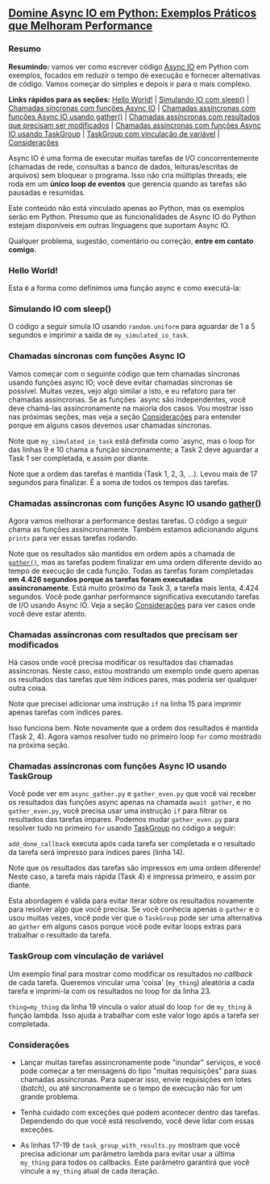 ## [Domine Async IO em Python: Exemplos Práticos que Melhoram Performance](/blog/mastering-async-io-in-python)

### Resumo

**Resumindo:** vamos ver como escrever código [Async IO](https://docs.python.org/3/library/asyncio.html)
em Python com exemplos, focados em reduzir o tempo de execução e fornecer alternativas de código.
Vamos começar do simples e depois ir para o mais complexo.

**Links rápidos para as seções:** [Hello World!](#hello-world) | [Simulando IO com sleep()](#simulando-io-com-sleep)
| [Chamadas síncronas com funções Async IO](#chamadas-síncronas-com-funções-async-io)
| [Chamadas assíncronas com funções Async IO usando gather()](#chamadas-assíncronas-com-funções-async-io-usando-gather)
| [Chamadas assíncronas com resultados que precisam ser modificados](#chamadas-assíncronas-com-resultados-que-precisam-ser-modificados)
| [Chamadas assíncronas com funções Async IO usando TaskGroup](#chamadas-assíncronas-com-funções-async-io-usando-taskgroup)
| [TaskGroup com vinculação de variável](#taskgroup-com-vinculação-de-variável)
| [Considerações](#considerações)

Async IO é uma forma de executar muitas tarefas de I/O concorrentemente (chamadas de rede, consultas a banco de dados,
leituras/escritas de arquivos) sem bloquear o programa. Isso não cria múltiplas threads;
ele roda em um **único loop de eventos** que gerencia quando as tarefas são pausadas e resumidas.

Este conteúdo não está vinculado apenas ao Python, mas os exemplos serão em Python.
Presumo que as funcionalidades de Async IO do Python estejam disponíveis em outras linguagens que suportam Async IO.

Qualquer problema, sugestão, comentário ou correção, **entre em contato comigo.**

### Hello World!

Esta é a forma como definimos uma função async e como executá-la:
<script src="https://emgithub.com/embed-v2.js?target=https%3A%2F%2Fgithub.com%2Fallainclair%2Fallainclair%2Fblob%2Fmaster%2Fsite%2Fapp%2Fblog%2F1_hello_world.py%3Fts%3D4&style=github-dark&type=code&showLineNumbers=on&showFullPath=on&showCopy=on"></script>
<script src="https://emgithub.com/embed-v2.js?target=https%3A%2F%2Fgithub.com%2Fallainclair%2Fallainclair%2Fblob%2Fmaster%2Fsite%2Fapp%2Fblog%2F1_hello_world_output.txt%3Fts%3D4&style=github-dark&type=code&showLineNumbers=on&showFullPath=on&showCopy=on"></script>


### Simulando IO com sleep()

O código a seguir simula IO usando `random.uniform` para aguardar de 1 a 5 segundos e imprimir a saída de `my_simulated_io_task`.

<script src="https://emgithub.com/embed-v2.js?target=https%3A%2F%2Fgithub.com%2Fallainclair%2Fallainclair%2Fblob%2Fmaster%2Fsite%2Fapp%2Fblog%2F2_simulating_io.py%3Fts%3D4&style=github-dark&type=code&showLineNumbers=on&showFullPath=on&showCopy=on"></script>
<script src="https://emgithub.com/embed-v2.js?target=https%3A%2F%2Fgithub.com%2Fallainclair%2Fallainclair%2Fblob%2Fmaster%2Fsite%2Fapp%2Fblog%2F2_simulating_io_output.txt%3Fts%3D4&style=github-dark&type=code&showLineNumbers=on&showFullPath=on&showCopy=on"></script>

### Chamadas síncronas com funções Async IO

Vamos começar com o seguinte código que tem chamadas síncronas usando funções async IO; você deve evitar chamadas síncronas se possível.
Muitas vezes, vejo algo similar a isto, e eu refatoro para ter chamadas assíncronas.
Se as funções `async são independentes, você deve chamá-las assincronamente na maioria dos casos. Vou mostrar isso nas próximas
seções, mas veja a seção [Considerações](#considerações) para entender porque em alguns casos devemos usar chamadas síncronas.

<script src="https://emgithub.com/embed-v2.js?target=https%3A%2F%2Fgithub.com%2Fallainclair%2Fallainclair%2Fblob%2Fmaster%2Fsite%2Fapp%2Fblog%2F3_sync_calls.py%3Fts%3D4&style=github-dark&type=code&showLineNumbers=on&showFullPath=on&showCopy=on"></script>

Note que `my_simulated_io_task` está definida como `async, mas o loop for das linhas 9 e 10 chama a função
sincronamente; a Task 2 deve aguardar a Task 1 ser completada, e assim por diante.

<script src="https://emgithub.com/embed-v2.js?target=https%3A%2F%2Fgithub.com%2Fallainclair%2Fallainclair%2Fblob%2Fmaster%2Fsite%2Fapp%2Fblog%2F3_sync_calls_output.txt%3Fts%3D4&style=github-dark&type=code&showLineNumbers=on&showFullPath=on&showCopy=on"></script>

Note que a ordem das tarefas é mantida (Task 1, 2, 3, ...). Levou mais de 17 segundos para finalizar. É a soma de todos os tempos das tarefas.

### Chamadas assíncronas com funções Async IO usando [gather()](https://docs.python.org/3/library/asyncio-task.html#asyncio.gather)

Agora vamos melhorar a performance destas tarefas. O código a seguir chama as funções assincronamente.
Também estamos adicionando alguns `prints` para ver essas tarefas rodando.

<script src="https://emgithub.com/embed-v2.js?target=https%3A%2F%2Fgithub.com%2Fallainclair%2Fallainclair%2Fblob%2Fmaster%2Fsite%2Fapp%2Fblog%2F4_async_gather.py%3Fts%3D4&style=github-dark&type=code&showLineNumbers=on&showFullPath=on&showCopy=on"></script>
<script src="https://emgithub.com/embed-v2.js?target=https%3A%2F%2Fgithub.com%2Fallainclair%2Fallainclair%2Fblob%2Fmaster%2Fsite%2Fapp%2Fblog%2F4_async_gather_output.txt%3Fts%3D4&style=github-dark&type=code&showLineNumbers=on&showFullPath=on&showCopy=on"></script>

Note que os resultados são mantidos em ordem após a chamada de [`gather()`](https://docs.python.org/3/library/asyncio-task.html#asyncio.gather),
mas as tarefas podem finalizar em uma ordem diferente devido ao tempo de execução de cada função.
Todas as tarefas foram completadas **em 4.426 segundos porque as tarefas foram executadas assincronamente**. Está muito próximo da Task 3,
a tarefa mais lenta, 4.424 segundos. Você pode ganhar performance significativa executando tarefas de I/O usando Async IO.
Veja a seção [Considerações](#considerações) para ver casos onde você deve estar atento.

### Chamadas assíncronas com resultados que precisam ser modificados

Há casos onde você precisa modificar os resultados das chamadas assíncronas. Neste caso, estou mostrando um exemplo
onde quero apenas os resultados das tarefas que têm índices pares, mas poderia ser qualquer outra coisa.

<script src="https://emgithub.com/embed-v2.js?target=https%3A%2F%2Fgithub.com%2Fallainclair%2Fallainclair%2Fblob%2Fmaster%2Fsite%2Fapp%2Fblog%2F5_gather_even.py%3Fts%3D4&style=github-dark&type=code&showLineNumbers=on&showFullPath=on&showCopy=on"></script>

Note que precisei adicionar uma instrução `if` na linha 15 para imprimir apenas tarefas com índices pares.

<script src="https://emgithub.com/embed-v2.js?target=https%3A%2F%2Fgithub.com%2Fallainclair%2Fallainclair%2Fblob%2Fmaster%2Fsite%2Fapp%2Fblog%2F5_gather_even_output.txt%3Fts%3D4&style=github-dark&type=code&showLineNumbers=on&showFullPath=on&showCopy=on"></script>

Isso funciona bem. Note novamente que a ordem dos resultados é mantida (Task 2, 4). Agora vamos resolver tudo no
primeiro loop `for` como mostrado na próxima seção.

### Chamadas assíncronas com funções Async IO usando TaskGroup

Você pode ver em `async_gather.py` e `gather_even.py` que você vai receber os resultados das
funções async apenas na chamada `await gather`, e no `gather_even.py`, você precisa usar uma instrução `if`
para filtrar os resultados das tarefas ímpares. Podemos mudar `gather_even.py` para resolver tudo no primeiro `for`
usando [TaskGroup](https://docs.python.org/3/library/asyncio-task.html#asyncio.TaskGroup) no código a seguir:

<script src="https://emgithub.com/embed-v2.js?target=https%3A%2F%2Fgithub.com%2Fallainclair%2Fallainclair%2Fblob%2Fmaster%2Fsite%2Fapp%2Fblog%2F6_task_group.py%3Fts%3D4&style=github-dark&type=code&showLineNumbers=on&showFullPath=on&showCopy=on"></script>

`add_done_callback` executa após cada tarefa ser completada e o resultado da tarefa será impresso para índices pares (linha 14).

<script src="https://emgithub.com/embed-v2.js?target=https%3A%2F%2Fgithub.com%2Fallainclair%2Fallainclair%2Fblob%2Fmaster%2Fsite%2Fapp%2Fblog%2F6_task_group_output.txt%3Fts%3D4&style=github-dark&type=code&showLineNumbers=on&showFullPath=on&showCopy=on"></script>

Note que os resultados das tarefas são impressos em uma ordem diferente! Neste caso, a tarefa mais rápida (Task 4) é impressa primeiro, e assim por diante.

Esta abordagem é válida para evitar iterar sobre os resultados novamente para resolver algo que você precisa.
Se você conhecia apenas o `gather` e o usou muitas vezes, você pode ver que o `TaskGroup` pode ser uma alternativa
ao `gather` em alguns casos porque você pode evitar loops extras para trabalhar o resultado da tarefa.

### TaskGroup com vinculação de variável

Um exemplo final para mostrar como modificar os resultados no *callback* de cada tarefa. Queremos vincular uma 'coisa'
(`my_thing`) aleatória a cada tarefa e imprimi-la com os resultados no loop for da linha 23.

<script src="https://emgithub.com/embed-v2.js?target=https%3A%2F%2Fgithub.com%2Fallainclair%2Fallainclair%2Fblob%2Fmaster%2Fsite%2Fapp%2Fblog%2F7_task_group_with_results.py%3Fts%3D4&style=github-dark&type=code&showLineNumbers=on&showFullPath=on&showCopy=on"></script>

`thing=my_thing` da linha 19 vincula o valor atual do loop `for` de `my_thing` à função lambda. Isso ajuda a trabalhar com
este valor logo após a tarefa ser completada.

<script src="https://emgithub.com/embed-v2.js?target=https%3A%2F%2Fgithub.com%2Fallainclair%2Fallainclair%2Fblob%2Fmaster%2Fsite%2Fapp%2Fblog%2F7_task_group_with_results_output.txt&style=github-dark&type=code&showLineNumbers=on&showFullPath=on&showCopy=on"></script>

### Considerações

- Lançar muitas tarefas assincronamente pode "inundar" serviços, e você pode começar a ter mensagens do tipo "muitas requisições" para suas chamadas assíncronas.
  Para superar isso, envie requisições em lotes (*batch*), ou até sincronamente se o tempo de execução não for um grande problema.

- Tenha cuidado com exceções que podem acontecer dentro das tarefas. Dependendo do que você está resolvendo, você deve lidar com essas exceções.

- As linhas 17-19 de `task_group_with_results.py` mostram que você precisa adicionar um parâmetro lambda para evitar usar a
  última `my_thing` para todos os callbacks. Este parâmetro garantirá que você vincule a `my_thing` atual de cada iteração.
